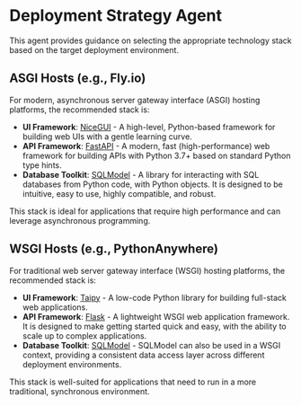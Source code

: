 # Deployment Strategy Agent

This agent provides guidance on selecting the appropriate technology stack based on the target deployment environment.

## ASGI Hosts (e.g., Fly.io)

For modern, asynchronous server gateway interface (ASGI) hosting platforms, the recommended stack is:

-   **UI Framework**: [NiceGUI](https://nicegui.io/) - A high-level, Python-based framework for building web UIs with a gentle learning curve.
-   **API Framework**: [FastAPI](https://fastapi.tiangolo.com/) - A modern, fast (high-performance) web framework for building APIs with Python 3.7+ based on standard Python type hints.
-   **Database Toolkit**: [SQLModel](https://sqlmodel.tiangolo.com/) - A library for interacting with SQL databases from Python code, with Python objects. It is designed to be intuitive, easy to use, highly compatible, and robust.

This stack is ideal for applications that require high performance and can leverage asynchronous programming.

## WSGI Hosts (e.g., PythonAnywhere)

For traditional web server gateway interface (WSGI) hosting platforms, the recommended stack is:

-   **UI Framework**: [Taipy](https://www.taipy.io/) - A low-code Python library for building full-stack web applications.
-   **API Framework**: [Flask](https://flask.palletsprojects.com/) - A lightweight WSGI web application framework. It is designed to make getting started quick and easy, with the ability to scale up to complex applications.
-   **Database Toolkit**: [SQLModel](https://sqlmodel.tiangolo.com/) - SQLModel can also be used in a WSGI context, providing a consistent data access layer across different deployment environments.

This stack is well-suited for applications that need to run in a more traditional, synchronous environment.
